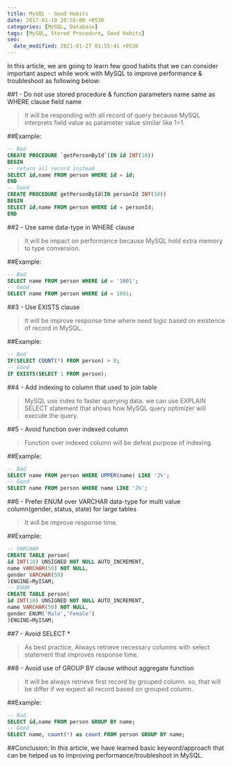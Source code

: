 ```yaml
---
title: MySQL - Good Habits
date: 2017-01-10 20:55:00 +0530
categories: [MySQL, Database]
tags: [MySQL, Stored Procedure, Good Habits]
seo:
  date_modified: 2021-01-27 01:55:41 +0530
---
```

In this article, we are going to learn few good habits that we can consider important aspect while work with MySQL to improve performance & troubleshoot as following below:

##1 - Do not use stored procedure & function parameters name same as WHERE clause field name
>It will be responding with all record of query because MySQL interprets field value as parameter value similar like 1=1.

##Example:
```sql
-- Bad  
CREATE PROCEDURE `getPersonById`(IN id INT(10))  
BEGIN  
-- return all record instead  
SELECT id,name FROM person WHERE id = id;  
END  
-- Good  
CREATE PROCEDURE getPersonById(IN personId INT(10))  
BEGIN  
SELECT id,name FROM person WHERE id = personId;  
END   
```
##2 - Use same data-type in WHERE clause
>It will be impact on performance because MySQL hold extra memory to type conversion.

##Example:
```sql
-- Bad  
SELECT name FROM person WHERE id = '1001';  
-- Good  
SELECT name FROM person WHERE id = 1001;  
```

##3 - Use EXISTS clause
>It will be improve response time where need logic based on existence of record in MySQL.

##Example:
```sql
-- Bad  
IF(SELECT COUNT(*) FROM person) > 0;  
-- Good  
IF EXISTS(SELECT 1 FROM person);   
```

##4 - Add indexing to column that used to join table
>MySQL use index to faster querying data. we can use EXPLAIN SELECT statement that shows how MySQL query optimizer will execute the query.

##5 - Avoid function over indexed column
>Function over indexed column will be defeat purpose of indexing.

##Example:
```sql
-- Bad  
SELECT name FROM person WHERE UPPER(name) LIKE 'J%';  
-- Good  
SELECT name FROM person WHERE name LIKE 'J%';   
```
##6 - Prefer ENUM over VARCHAR data-type for multi value column(gender, status, state) for large tables
>It will be improve response time.

##Example:
```sql
-- VARCHAR  
CREATE TABLE person(  
id INT(10) UNSIGNED NOT NULL AUTO_INCREMENT,  
name VARCHAR(50) NOT NULL,  
gender VARCHAR(50)  
)ENGINE=MyISAM;  
-- ENUM  
CREATE TABLE person(  
id INT(10) UNSIGNED NOT NULL AUTO_INCREMENT,  
name VARCHAR(50) NOT NULL,  
gender ENUM('Male','Female')  
)ENGINE=MyISAM;   
```

##7 - Avoid SELECT *
>As best practice, Always retrieve necessary columns with select statement that improves response time.

##8 - Avoid use of GROUP BY clause without aggregate function
>It will be always retrieve first record by grouped column. so, that will be differ if we expect all record based on grouped column.

##Example:
```sql
-- Bad  
SELECT id,name FROM person GROUP BY name;  
-- Good  
SELECT name, count(*) as count FROM person GROUP BY name;
```
##Conclusion:
In this article, we have learned basic keyword/approach that can be helped us to improving performance/troubleshoot in MySQL.
